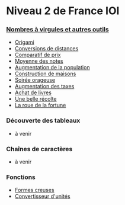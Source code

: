 # Niveau 2 de France IOI

### [Nombres à virgules et autres outils](http://www.france-ioi.org/algo/chapter.php?idChapter=650)

* [Origami](1-Nombres_virgules/1-origami.html)
* [Conversions de distances](1-Nombres_virgules/2-conversion.html)
* [Comparatif de prix](1-Nombres_virgules/3-comparatif.html)
* [Moyenne des notes](1-Nombres_virgules/4-moyenne.html)
* [Augmentation de la population](1-Nombres_virgules/A1-augmentation.html)
* [Construction de maisons](1-Nombres_virgules/A2-construction.html)
* [Soirée orageuse](1-Nombres_virgules/B1-orage.html)
* [Augmentation des taxes](1-Nombres_virgules/B2-augmentation_taxes.html)
* [Achat de livres](1-Nombres_virgules/C1-achat_livres.html)
* [Une belle récolte](1-Nombres_virgules/C2-récolte.html)
* [La roue de la fortune](1-Nombres_virgules/C3-fortune.html)


### Découverte des tableaux

* à venir

### Chaînes de caractères

* à venir

### Fonctions

* [Formes creuses](4-Fonctions/8-creuses.html)
* [Convertisseur d'unités](4-Fonctions/9-conversions.html)
